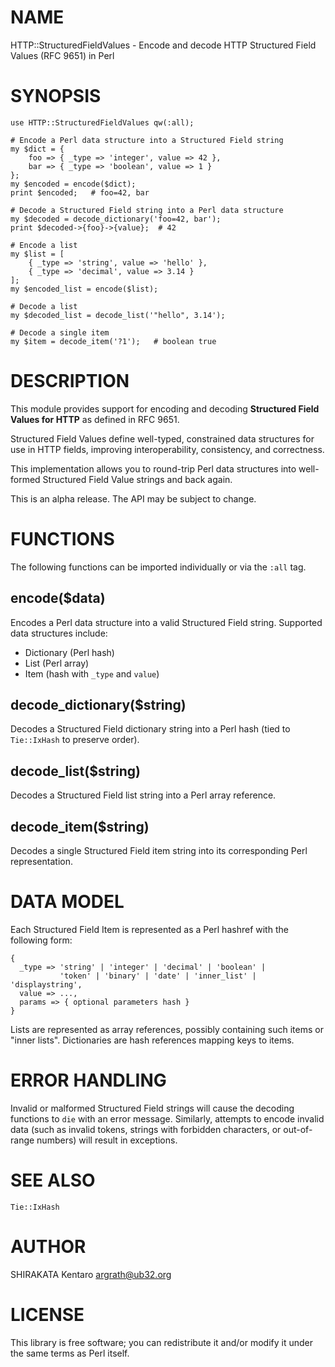 # NAME

HTTP::StructuredFieldValues - Encode and decode HTTP Structured Field Values (RFC 9651) in Perl

# SYNOPSIS

    use HTTP::StructuredFieldValues qw(:all);

    # Encode a Perl data structure into a Structured Field string
    my $dict = {
        foo => { _type => 'integer', value => 42 },
        bar => { _type => 'boolean', value => 1 }
    };
    my $encoded = encode($dict);
    print $encoded;   # foo=42, bar

    # Decode a Structured Field string into a Perl data structure
    my $decoded = decode_dictionary('foo=42, bar');
    print $decoded->{foo}->{value};  # 42

    # Encode a list
    my $list = [
        { _type => 'string', value => 'hello' },
        { _type => 'decimal', value => 3.14 }
    ];
    my $encoded_list = encode($list);

    # Decode a list
    my $decoded_list = decode_list('"hello", 3.14');

    # Decode a single item
    my $item = decode_item('?1');   # boolean true

# DESCRIPTION

This module provides support for encoding and decoding
**Structured Field Values for HTTP** as defined in RFC 9651.

Structured Field Values define well-typed, constrained data structures
for use in HTTP fields, improving interoperability, consistency,
and correctness.

This implementation allows you to round-trip Perl data structures into
well-formed Structured Field Value strings and back again.

This is an alpha release. The API may be subject to change.

# FUNCTIONS

The following functions can be imported individually or via the `:all` tag.

## encode($data)

Encodes a Perl data structure into a valid Structured Field string.
Supported data structures include:

- Dictionary (Perl hash)
- List (Perl array)
- Item (hash with `_type` and `value`)

## decode\_dictionary($string)

Decodes a Structured Field dictionary string into a Perl hash
(tied to `Tie::IxHash` to preserve order).

## decode\_list($string)

Decodes a Structured Field list string into a Perl array reference.

## decode\_item($string)

Decodes a single Structured Field item string into its corresponding
Perl representation.

# DATA MODEL

Each Structured Field Item is represented as a Perl hashref
with the following form:

    {
      _type => 'string' | 'integer' | 'decimal' | 'boolean' |
               'token' | 'binary' | 'date' | 'inner_list' | 'displaystring',
      value => ...,
      params => { optional parameters hash }
    }

Lists are represented as array references, possibly containing such items
or "inner lists". Dictionaries are hash references mapping keys to items.

# ERROR HANDLING

Invalid or malformed Structured Field strings will cause the decoding
functions to `die` with an error message. Similarly, attempts to encode
invalid data (such as invalid tokens, strings with forbidden characters,
or out-of-range numbers) will result in exceptions.

# SEE ALSO

`Tie::IxHash`

# AUTHOR

SHIRAKATA Kentaro <argrath@ub32.org>

# LICENSE

This library is free software; you can redistribute it and/or modify
it under the same terms as Perl itself.
